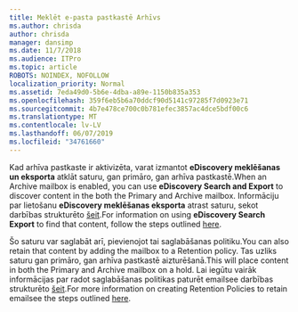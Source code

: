 ```yaml
---
title: Meklēt e-pasta pastkastē Arhīvs
ms.author: chrisda
author: chrisda
manager: dansimp
ms.date: 11/7/2018
ms.audience: ITPro
ms.topic: article
ROBOTS: NOINDEX, NOFOLLOW
localization_priority: Normal
ms.assetid: 7eda49d0-5b6e-4dba-a89e-1150b835a353
ms.openlocfilehash: 359f6eb5b6a70ddcf90d5141c97285f7d0923e71
ms.sourcegitcommit: 4b7e478ce700c0b781efec3857ac4dce5bdf00c6
ms.translationtype: MT
ms.contentlocale: lv-LV
ms.lasthandoff: 06/07/2019
ms.locfileid: "34761660"
---
```

<span data-ttu-id="4ba5c-102">Kad arhīva pastkaste ir aktivizēta, varat izmantot **eDiscovery meklēšanas un eksporta** atklāt saturu, gan primāro, gan arhīva pastkastē.</span><span class="sxs-lookup"><span data-stu-id="4ba5c-102">When an Archive mailbox is enabled, you can use **eDiscovery Search and Export** to discover content in the both the Primary and Archive mailbox.</span></span> <span data-ttu-id="4ba5c-103">Informāciju par lietošanu **eDiscovery meklēšanas eksporta** atrast saturu, sekot darbības strukturēto [šeit](https://docs.microsoft.com/office365/securitycompliance/export-search-results).</span><span class="sxs-lookup"><span data-stu-id="4ba5c-103">For information on using **eDiscovery Search Export** to find that content, follow the steps outlined [here](https://docs.microsoft.com/office365/securitycompliance/export-search-results).</span></span>
  
<span data-ttu-id="4ba5c-104">Šo saturu var saglabāt arī, pievienojot tai saglabāšanas politiku.</span><span class="sxs-lookup"><span data-stu-id="4ba5c-104">You can also retain that content by adding the mailbox to a Retention policy.</span></span> <span data-ttu-id="4ba5c-105">Tas uzliks saturu gan primāro, gan arhīva pastkastē aizturēšanā.</span><span class="sxs-lookup"><span data-stu-id="4ba5c-105">This will place content in both the Primary and Archive mailbox on a hold.</span></span> <span data-ttu-id="4ba5c-106">Lai iegūtu vairāk informācijas par radot saglabāšanas politikas paturēt emailsee darbības strukturēto [šeit](https://docs.microsoft.com/Office365/securitycompliance/retention-policies).</span><span class="sxs-lookup"><span data-stu-id="4ba5c-106">For more information on creating Retention Policies to retain emailsee the steps outlined [here](https://docs.microsoft.com/Office365/securitycompliance/retention-policies).</span></span>
  

